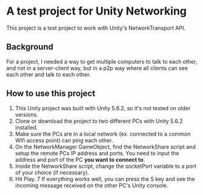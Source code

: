 # A test project for Unity Networking
This project is a test project to work with Unity's NetworkTransport API.

## Background
For a project, I needed a way to get multiple computers to talk to each other, and not in a server-client way, but in a p2p way where all clients can see each other and talk to each other.

## How to use this project
1. This Unity project was built with Unity 5.6.2, so it's not tested on older versions.
2. Clone or download the project to two different PCs with Unity 5.6.2 installed.
3. Make sure the PCs are in a local network (ex. connected to a common Wifi access point) can ping each other.
4. On the NetworkManager GameObject, find the NetworkShare script and setup the remote PCs IP address and ports. You need to input the address and port of the PC __you want to connect to__.
5. Inside the NetworkShare script, change the socketPort variable to a port of your choice (if necessary).
6. Hit Play.
7 If everything works well, you can press the S key and see the incoming message received on the other PC's Unity console.
